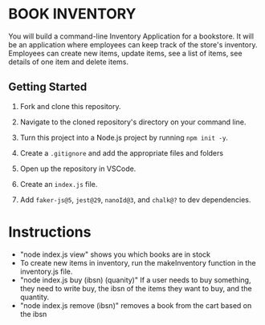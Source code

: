 



# BOOK INVENTORY

You will build a command-line Inventory Application for a bookstore. It will be an application where employees can keep track of the store's inventory. Employees can create new items, update items, see a list of items, see details of one item and delete items. 


## Getting Started

1. Fork and clone this repository.
1. Navigate to the cloned repository's directory on your command line.
1. Turn this project into a Node.js project by running `npm init -y`.
1. Create a `.gitignore` and add the appropriate files and folders
1. Open up the repository in VSCode.
1. Create an `index.js` file.

1. Add `faker-js@5`, `jest@29`, `nanoId@3`, and `chalk@?`  to dev dependencies.

# Instructions

- "node index.js view" shows you which books are in stock
- To create new items in inventory, run the makeInventory function in the inventory.js file.
- "node index.js buy (ibsn) (quanity)" If a user needs to buy something, they need to write buy, the ibsn of the items they want to buy, and the quantity.
- "node index.js remove (ibsn)" removes a book from the cart based on the ibsn

